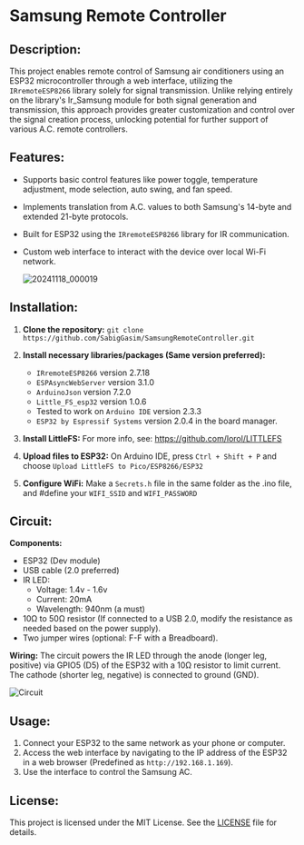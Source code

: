 # Samsung Remote Controller

## Description:

This project enables remote control of Samsung air conditioners using an ESP32 microcontroller through a web interface, utilizing the `IRremoteESP8266` library solely for signal transmission. Unlike relying entirely on the library's Ir_Samsung module for both signal generation and transmission, this approach provides greater customization and control over the signal creation process, unlocking potential for further support of various A.C. remote controllers.

## Features:

-   Supports basic control features like power toggle, temperature adjustment, mode selection, auto swing, and fan speed.
-   Implements translation from A.C. values to both Samsung's 14-byte and extended 21-byte protocols.
-   Built for ESP32 using the `IRremoteESP8266` library for IR communication.
-   Custom web interface to interact with the device over local Wi-Fi network.


    ![20241118_000019](https://github.com/user-attachments/assets/ccf19d61-27e4-46a7-84b5-2bcb0466dfef)



## Installation:

1.  **Clone the repository:**
    `git clone https://github.com/SabigGasim/SamsungRemoteController.git` 
    
2.  **Install necessary libraries/packages (Same version preferred):**
    -   `IRremoteESP8266` version 2.7.18
    -   `ESPAsyncWebServer` version 3.1.0
    -   `ArduinoJson` version 7.2.0
    -   `Little_FS_esp32` version 1.0.6
    -   Tested to work on `Arduino IDE` version 2.3.3
    -   `ESP32 by Espressif Systems` version 2.0.4 in the board manager.
      
3. **Install LittleFS:**
    For more info, see: https://github.com/lorol/LITTLEFS

4.  **Upload files to ESP32:**
    On Arduino IDE, press `Ctrl + Shift + P` and choose `Upload LittleFS to Pico/ESP8266/ESP32`
5. **Configure WiFi:** Make a `Secrets.h` file in the same folder as the .ino file, and #define your `WIFI_SSID` and `WIFI_PASSWORD`

## Circuit:
**Components:**
- ESP32 (Dev module)
- USB cable (2.0 preferred)
- IR LED:
  - Voltage: 1.4v - 1.6v
  - Current: 20mA
  - Wavelength: 940nm (a must)
- 10Ω to 50Ω resistor (If connected to a USB 2.0, modify the resistance as needed based on the power supply).
- Two jumper wires (optional: F-F with a Breadboard).

**Wiring:**
The circuit powers the IR LED through the anode (longer leg, positive) via GPIO5 (D5) of the ESP32 with a 10Ω resistor to limit current. The cathode (shorter leg, negative) is connected to ground (GND).

![Circuit](https://github.com/user-attachments/assets/99b30650-b308-4a8b-8c2f-b0c5a813dd1b)



## Usage:

1.  Connect your ESP32 to the same network as your phone or computer.
2.  Access the web interface by navigating to the IP address of the ESP32 in a web browser (Predefined as `http://192.168.1.169`).
3.  Use the interface to control the Samsung AC.

## License:

This project is licensed under the MIT License. See the [LICENSE](LICENSE) file for details.
